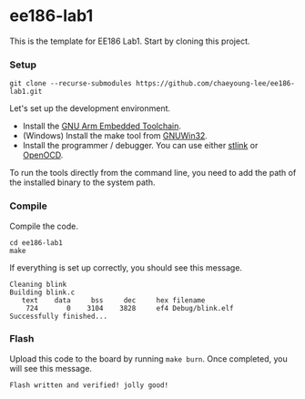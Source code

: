 # ee186-lab1

This is the template for EE186 Lab1. Start by cloning this project.

### Setup

```
git clone --recurse-submodules https://github.com/chaeyoung-lee/ee186-lab1.git
```

Let's set up the development environment.

* Install the [GNU Arm Embedded Toolchain](https://developer.arm.com/downloads/-/gnu-rm).
* (Windows) Install the make tool from [GNUWin32](https://gnuwin32.sourceforge.net/packages/make.htm).
* Install the programmer / debugger. You can use either [stlink](https://github.com/stlink-org/stlink) or [OpenOCD](https://openocd.org/).

To run the tools directly from the command line, you need to add the path of the installed binary to the system path.

### Compile

Compile the code.

```
cd ee186-lab1
make
```

If everything is set up correctly, you should see this message.

```
Cleaning blink
Building blink.c
   text    data     bss     dec     hex filename
    724       0    3104    3828     ef4 Debug/blink.elf
Successfully finished...
```

### Flash

Upload this code to the board by running `make burn`. Once completed, you will see this message.
```
Flash written and verified! jolly good!
```
